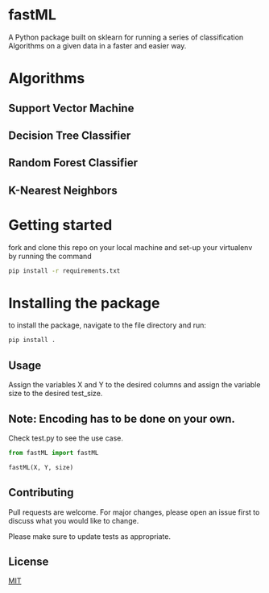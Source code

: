 # fastML
A Python package built on sklearn for running a series of classification Algorithms on a given data in a faster and easier way.
# Algorithms
## Support Vector Machine
## Decision Tree Classifier
## Random Forest Classifier
## K-Nearest Neighbors

# Getting started
fork and clone this repo on your local machine and set-up your virtualenv by running the command 
```bash
pip install -r requirements.txt
```
# Installing the package
to install the package, navigate to the file directory and run:
```bash
pip install .
```
## Usage
Assign the variables X and Y to the desired columns and assign the variable size to the desired test_size.
## Note: Encoding has to be done on your own.
Check test.py to see the use case.
```python
from fastML import fastML

fastML(X, Y, size)
```
## Contributing
Pull requests are welcome. For major changes, please open an issue first to discuss what you would like to change.

Please make sure to update tests as appropriate.

## License
[MIT](https://choosealicense.com/licenses/mit/)
